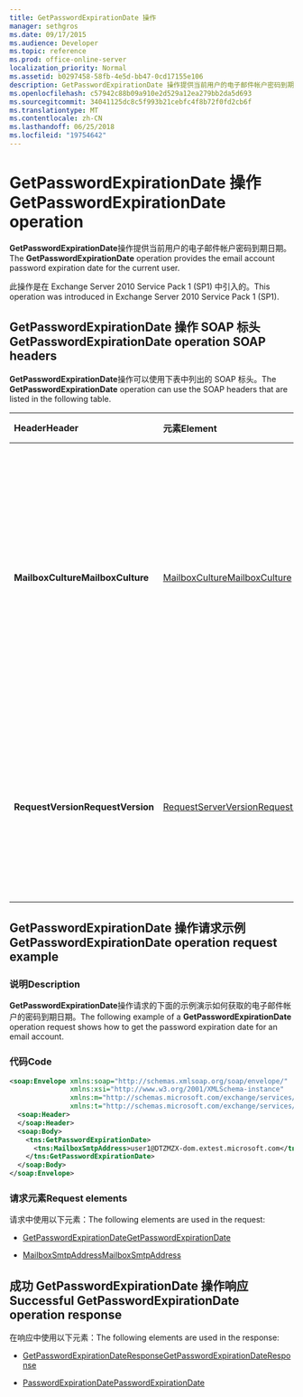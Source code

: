 ```yaml
---
title: GetPasswordExpirationDate 操作
manager: sethgros
ms.date: 09/17/2015
ms.audience: Developer
ms.topic: reference
ms.prod: office-online-server
localization_priority: Normal
ms.assetid: b0297458-58fb-4e5d-bb47-0cd17155e106
description: GetPasswordExpirationDate 操作提供当前用户的电子邮件帐户密码到期日期。
ms.openlocfilehash: c57942c88b09a910e2d529a12ea279bb2da5d693
ms.sourcegitcommit: 34041125dc8c5f993b21cebfc4f8b72f0fd2cb6f
ms.translationtype: MT
ms.contentlocale: zh-CN
ms.lasthandoff: 06/25/2018
ms.locfileid: "19754642"
---
```

# <a name="getpasswordexpirationdate-operation"></a><span data-ttu-id="721c4-103">GetPasswordExpirationDate 操作</span><span class="sxs-lookup"><span data-stu-id="721c4-103">GetPasswordExpirationDate operation</span></span>

<span data-ttu-id="721c4-104">**GetPasswordExpirationDate**操作提供当前用户的电子邮件帐户密码到期日期。</span><span class="sxs-lookup"><span data-stu-id="721c4-104">The **GetPasswordExpirationDate** operation provides the email account password expiration date for the current user.</span></span> 
  
<span data-ttu-id="721c4-105">此操作是在 Exchange Server 2010 Service Pack 1 (SP1) 中引入的。</span><span class="sxs-lookup"><span data-stu-id="721c4-105">This operation was introduced in Exchange Server 2010 Service Pack 1 (SP1).</span></span>
  
## <a name="getpasswordexpirationdate-operation-soap-headers"></a><span data-ttu-id="721c4-106">GetPasswordExpirationDate 操作 SOAP 标头</span><span class="sxs-lookup"><span data-stu-id="721c4-106">GetPasswordExpirationDate operation SOAP headers</span></span>

<span data-ttu-id="721c4-107">**GetPasswordExpirationDate**操作可以使用下表中列出的 SOAP 标头。</span><span class="sxs-lookup"><span data-stu-id="721c4-107">The **GetPasswordExpirationDate** operation can use the SOAP headers that are listed in the following table.</span></span> 
  
|<span data-ttu-id="721c4-108">**Header**</span><span class="sxs-lookup"><span data-stu-id="721c4-108">**Header**</span></span>|<span data-ttu-id="721c4-109">**元素**</span><span class="sxs-lookup"><span data-stu-id="721c4-109">**Element**</span></span>|<span data-ttu-id="721c4-110">**说明**</span><span class="sxs-lookup"><span data-stu-id="721c4-110">**Description**</span></span>|
|:-----|:-----|:-----|
|<span data-ttu-id="721c4-111">**MailboxCulture**</span><span class="sxs-lookup"><span data-stu-id="721c4-111">**MailboxCulture**</span></span> <br/> |[<span data-ttu-id="721c4-112">MailboxCulture</span><span class="sxs-lookup"><span data-stu-id="721c4-112">MailboxCulture</span></span>](mailboxculture.md) <br/> |<span data-ttu-id="721c4-113">定义 RFC 3066 中，"标记的标识的语言"，以用于访问邮箱标识与的区域性。</span><span class="sxs-lookup"><span data-stu-id="721c4-113">Identifies the culture, as defined in RFC 3066, "Tags for the Identification of Languages", to be used to access the mailbox.</span></span> <span data-ttu-id="721c4-114">这是适用于请求。</span><span class="sxs-lookup"><span data-stu-id="721c4-114">This is applicable to a request.</span></span>  <br/> |
|<span data-ttu-id="721c4-115">**RequestVersion**</span><span class="sxs-lookup"><span data-stu-id="721c4-115">**RequestVersion**</span></span> <br/> |[<span data-ttu-id="721c4-116">RequestServerVersion</span><span class="sxs-lookup"><span data-stu-id="721c4-116">RequestServerVersion</span></span>](requestserverversion.md) <br/> |<span data-ttu-id="721c4-117">标识操作请求的架构。</span><span class="sxs-lookup"><span data-stu-id="721c4-117">Identifies the schema for the operation request.</span></span> <span data-ttu-id="721c4-118">这是适用于请求。</span><span class="sxs-lookup"><span data-stu-id="721c4-118">This is applicable to a request.</span></span> <span data-ttu-id="721c4-119">这是适用于请求。</span><span class="sxs-lookup"><span data-stu-id="721c4-119">This is applicable to a request.</span></span>  <br/> |
   
## <a name="getpasswordexpirationdate-operation-request-example"></a><span data-ttu-id="721c4-120">GetPasswordExpirationDate 操作请求示例</span><span class="sxs-lookup"><span data-stu-id="721c4-120">GetPasswordExpirationDate operation request example</span></span>

### <a name="description"></a><span data-ttu-id="721c4-121">说明</span><span class="sxs-lookup"><span data-stu-id="721c4-121">Description</span></span>

<span data-ttu-id="721c4-122">**GetPasswordExpirationDate**操作请求的下面的示例演示如何获取的电子邮件帐户的密码到期日期。</span><span class="sxs-lookup"><span data-stu-id="721c4-122">The following example of a **GetPasswordExpirationDate** operation request shows how to get the password expiration date for an email account.</span></span> 
  
### <a name="code"></a><span data-ttu-id="721c4-123">代码</span><span class="sxs-lookup"><span data-stu-id="721c4-123">Code</span></span>

```XML
<soap:Envelope xmlns:soap="http://schemas.xmlsoap.org/soap/envelope/"
               xmlns:xsi="http://www.w3.org/2001/XMLSchema-instance"
               xmlns:m="http://schemas.microsoft.com/exchange/services/2006/messages"
               xmlns:t="http://schemas.microsoft.com/exchange/services/2006/types">
  <soap:Header>
  </soap:Header>
  <soap:Body>
    <tns:GetPasswordExpirationDate>
      <tns:MailboxSmtpAddress>user1@DTZMZX-dom.extest.microsoft.com</tns:MailboxSmtpAddress>
    </tns:GetPasswordExpirationDate>
  </soap:Body>
</soap:Envelope>

```

### <a name="request-elements"></a><span data-ttu-id="721c4-124">请求元素</span><span class="sxs-lookup"><span data-stu-id="721c4-124">Request elements</span></span>

<span data-ttu-id="721c4-125">请求中使用以下元素：</span><span class="sxs-lookup"><span data-stu-id="721c4-125">The following elements are used in the request:</span></span>
  
- [<span data-ttu-id="721c4-126">GetPasswordExpirationDate</span><span class="sxs-lookup"><span data-stu-id="721c4-126">GetPasswordExpirationDate</span></span>](getpasswordexpirationdate.md)
    
- [<span data-ttu-id="721c4-127">MailboxSmtpAddress</span><span class="sxs-lookup"><span data-stu-id="721c4-127">MailboxSmtpAddress</span></span>](mailboxsmtpaddress.md)
    
## <a name="successful-getpasswordexpirationdate-operation-response"></a><span data-ttu-id="721c4-128">成功 GetPasswordExpirationDate 操作响应</span><span class="sxs-lookup"><span data-stu-id="721c4-128">Successful GetPasswordExpirationDate operation response</span></span>

<span data-ttu-id="721c4-129">在响应中使用以下元素：</span><span class="sxs-lookup"><span data-stu-id="721c4-129">The following elements are used in the response:</span></span>
  
- [<span data-ttu-id="721c4-130">GetPasswordExpirationDateResponse</span><span class="sxs-lookup"><span data-stu-id="721c4-130">GetPasswordExpirationDateResponse</span></span>](getpasswordexpirationdateresponse.md)
    
- [<span data-ttu-id="721c4-131">PasswordExpirationDate</span><span class="sxs-lookup"><span data-stu-id="721c4-131">PasswordExpirationDate</span></span>](passwordexpirationdate.md)
    

